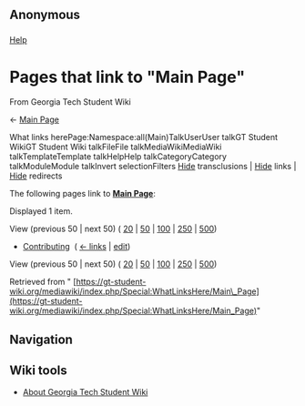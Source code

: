 ## Anonymous

### 
[Help](https://www.mediawiki.org/wiki/Special:MyLanguage/Help:What_links_here)

# Pages that link to "Main Page"

From Georgia Tech Student Wiki

← [Main Page](https://gt-student-wiki.org/mediawiki/index.php/Main_Page "Main Page")

What links herePage:Namespace:all(Main)TalkUserUser talkGT Student WikiGT Student Wiki talkFileFile talkMediaWikiMediaWiki talkTemplateTemplate talkHelpHelp talkCategoryCategory talkModuleModule talkInvert selectionFilters [Hide](https://gt-student-wiki.org/mediawiki/index.php?title=Special:WhatLinksHere/Main_Page&hidetrans=1 "Special:WhatLinksHere/Main Page") transclusions \| [Hide](https://gt-student-wiki.org/mediawiki/index.php?title=Special:WhatLinksHere/Main_Page&hidelinks=1 "Special:WhatLinksHere/Main Page") links \| [Hide](https://gt-student-wiki.org/mediawiki/index.php?title=Special:WhatLinksHere/Main_Page&hideredirs=1 "Special:WhatLinksHere/Main Page") redirects

The following pages link to **[Main Page](https://gt-student-wiki.org/mediawiki/index.php/Main_Page "Main Page")**:

Displayed 1 item.

View (previous 50 \| next 50) ( [20](https://gt-student-wiki.org/mediawiki/index.php?title=Special:WhatLinksHere/Main_Page&limit=20 "Special:WhatLinksHere/Main Page") \| [50](https://gt-student-wiki.org/mediawiki/index.php?title=Special:WhatLinksHere/Main_Page&limit=50 "Special:WhatLinksHere/Main Page") \| [100](https://gt-student-wiki.org/mediawiki/index.php?title=Special:WhatLinksHere/Main_Page&limit=100 "Special:WhatLinksHere/Main Page") \| [250](https://gt-student-wiki.org/mediawiki/index.php?title=Special:WhatLinksHere/Main_Page&limit=250 "Special:WhatLinksHere/Main Page") \| [500](https://gt-student-wiki.org/mediawiki/index.php?title=Special:WhatLinksHere/Main_Page&limit=500 "Special:WhatLinksHere/Main Page"))

- [Contributing](https://gt-student-wiki.org/mediawiki/index.php/Contributing "Contributing") ‎ ( [← links](https://gt-student-wiki.org/mediawiki/index.php?title=Special:WhatLinksHere&target=Contributing "Special:WhatLinksHere") \| [edit](https://gt-student-wiki.org/mediawiki/index.php?title=Contributing&action=edit "Contributing"))

View (previous 50 \| next 50) ( [20](https://gt-student-wiki.org/mediawiki/index.php?title=Special:WhatLinksHere/Main_Page&limit=20 "Special:WhatLinksHere/Main Page") \| [50](https://gt-student-wiki.org/mediawiki/index.php?title=Special:WhatLinksHere/Main_Page&limit=50 "Special:WhatLinksHere/Main Page") \| [100](https://gt-student-wiki.org/mediawiki/index.php?title=Special:WhatLinksHere/Main_Page&limit=100 "Special:WhatLinksHere/Main Page") \| [250](https://gt-student-wiki.org/mediawiki/index.php?title=Special:WhatLinksHere/Main_Page&limit=250 "Special:WhatLinksHere/Main Page") \| [500](https://gt-student-wiki.org/mediawiki/index.php?title=Special:WhatLinksHere/Main_Page&limit=500 "Special:WhatLinksHere/Main Page"))

Retrieved from " [https://gt-student-wiki.org/mediawiki/index.php/Special:WhatLinksHere/Main\_Page](https://gt-student-wiki.org/mediawiki/index.php/Special:WhatLinksHere/Main_Page)"

## Navigation

## Wiki tools

- [About Georgia Tech Student Wiki](https://gt-student-wiki.org/mediawiki/index.php/GT_Student_Wiki:About "GT Student Wiki:About")